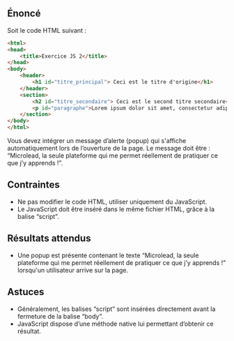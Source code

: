 ## Énoncé

Soit le code HTML suivant :

```html
<html>
<head>
	<title>Exercice JS 2</title>
</head>
<body>
	<header>
		<h1 id="titre_principal"> Ceci est le titre d'origine</h1>
	</header>
	<section>
		<h2 id="titre_secondaire"> Ceci est le second titre secondaire</h2>
		<p id="paragraphe">Lorem ipsum dolor sit amet, consectetur adipiscing elit. Praesent laoreet blandit massa, eget euismod magna euismod sed. Sed a congue mauris. Donec elementum mauris at pharetra accumsan. Cras auctor iaculis ligula sed congue. Aliquam dui magna, maximus vel rutrum in, rhoncus nec libero. Sed rutrum mi metus, eu consequat nibh semper eu. In dignissim nulla nec eros suscipit, non mattis lacus pulvinar. Nam augue leo, laoreet eu diam et, aliquam dictum ipsum. Mauris ipsum nisi, finibus at cursus quis, sagittis ac turpis. Donec luctus, massa eget sagittis ullamcorper, nulla metus facilisis ipsum, ut dapibus nulla arcu et justo. Donec eget interdum lectus. Fusce non ornare nunc. In a metus lectus. Nunc massa sem, fermentum nec ante accumsan, porttitor ullamcorper libero. Quisque at urna nisl.</p>
	</section>
</body>
</html>
```

Vous devez intégrer un message d’alerte (popup) qui s'affiche automatiquement lors de l’ouverture de la page. Le message doit être : “Microlead, la seule plateforme qui me permet réellement de pratiquer ce que j’y apprends !”.

## Contraintes

- Ne pas modifier le code HTML, utiliser uniquement du JavaScript.
- Le JavaScript doit être inséré dans le même fichier HTML, grâce à la balise “script”.

## Résultats attendus

- Une popup est présente contenant le texte “Microlead, la seule plateforme qui me permet réellement de pratiquer ce que j’y apprends !” lorsqu'un utilisateur arrive sur la page.

## Astuces

- Généralement, les balises “script” sont insérées directement avant la fermeture de la balise “body”.
- JavaScript dispose d’une méthode native lui permettant d’obtenir ce résultat.